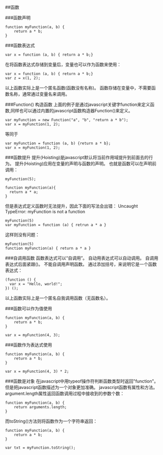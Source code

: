 ##函数

###函数声明
```
function myFunction(a, b) {
    return a * b;
}
```

###函数表达式
```
var x = function (a, b) { return a * b;}
```
在将函数表达式存储到变量后，变量也可以作为函数来使用：
```
var x = function (a, b) { return a * b;}
var z = x(1, 2);
```
以上函数实际上是一个匿名函数(函数没有名称)。
函数存储在变量中，不需要函数名称，通常通过变量名来调用。

###Function() 构造函数
上面的例子是通过javascript关键字function来定义函数,同样也可以通过内置的javascript函数构造器Function()来定义。
```
var myFunction = new Function("a", "b", "return a * b");
var x = myFunction(1, 2);
```
等同于
```
var myFunction = function (a, b) {return a * b};
var x = myFunction(1, 2);
```

###函数提升
提升(Hoisting)是javascript默认将当前作用域提升到前面去的行为。
提升(Hoisting)应用在变量的声明与函数的声明。
也就是函数可以在声明前调用：
```
myFunction(5);

function myFunction(a){
  return a * a;
}
```
但是表达式定义函数时无法提升，因此下面的写法会出错：
Uncaught TypeError: myFunction is not a function
```
myFunction(5)
var myFunction = function (a) { retrun a * a }
```
这样则没有问题：
```
myFunction(5)
function myFunction(a) { return a * a }
```

###自调用函数
函数表达式可以“自调用”。
自动用表达式可以自动调用。
自调用表达式后面紧跟()。
不能自调用声明函数。
通过添加括号，来说明它是一个函数表达式：
```
(function () {
  var x = "Hello, world!";
}) ();
```
以上函数实际上是一个匿名自我调用函数（无函数名）。

###函数可以作为值使用
```
function myFunction(a, b) {
    return a * b;
}

var x = myFunction(4, 3);
```
###函数作为表达式使用
```
function myFunction(a, b) {
    return a * b;
}

var x = myFunction(4, 3) * 2;
```

###函数是对象
在javascript中用typeof操作符判断函数类型时返回"function"。
但是把javascript函数描述为一个对象更加准确。
javascript函数有属性和方法。
argument.length属性返回函数调用过程中接收到的参数个数：
```
function myFunction(a, b) {
    return arguments.length;
}
```
而toString()方法则将函数作为一个字符串返回：
```
function myFunction(a, b) {
    return a * b;
}

var txt = myFunction.toString();
```
